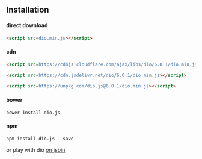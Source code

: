 ## Installation

#### direct download

```html
<script src=dio.min.js></script>
```

#### cdn

```html
<script src=https://cdnjs.cloudflare.com/ajax/libs/dio/6.0.1/dio.min.js></script>
```

```html
<script src=https://cdn.jsdelivr.net/dio/6.0.1/dio.min.js></script>
```

```html
<script src=https://unpkg.com/dio.js@6.0.1/dio.min.js></script>
```

#### bower

```
bower install dio.js
```

#### npm

```
npm install dio.js --save
```

or play with dio [on jsbin](http://jsbin.com/lobavo/edit?js,output)